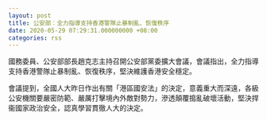 ```yaml
---
layout: post
title: 公安部︰全力指導支持香港警隊止暴制亂、恢復秩序
date: 2020-05-29 07:29:31.000000000 +08:00
categories: rss
---
```


國務委員、公安部部長趙克志主持召開公安部黨委擴大會議，會議指出，全力指導支持香港警隊止暴制亂、恢復秩序，堅決維護香港安全穩定。

會議提到，全國人大昨日作出有關「港區國安法」的決定，意義重大而深遠，各級公安機關要嚴密防範、嚴厲打擊境內外敵對勢力，滲透顛覆搗亂破壞活動，堅決捍衞國家政治安全，認真學習貫徹人大的決定。
